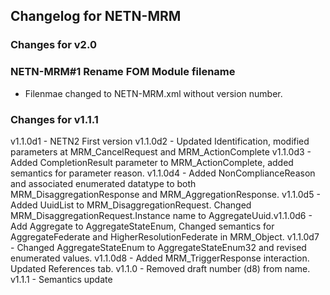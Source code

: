 ## Changelog for NETN-MRM

### Changes for v2.0

### NETN-MRM#1 Rename FOM Module filename
* Filenmae changed to NETN-MRM.xml without version number.


### Changes for v1.1.1
v1.1.0d1 - NETN2 First version
v1.1.0d2 - Updated Identification, modified parameters at MRM_CancelRequest and MRM_ActionComplete
v1.1.0d3 - Added CompletionResult parameter to MRM_ActionComplete, added semantics for parameter reason.
v1.1.0d4 - Added NonComplianceReason and associated enumerated datatype to both MRM_DisaggregationResponse and MRM_AggregationResponse.
v1.1.0d5 - Added UuidList to MRM_DisaggregationRequest. Changed MRM_DisaggregationRequest.Instance name to AggregateUuid.v1.1.0d6 - Add Aggregate to AggregateStateEnum, Changed semantics for AggregateFederate and HigherResolutionFederate in MRM_Object.
v1.1.0d7 - Changed AggregateStateEnum to AggregateStateEnum32 and revised enumerated values.
v1.1.0d8 - Added MRM_TriggerResponse interaction. Updated References tab.
v1.1.0 - Removed draft number (d8) from name.
v1.1.1 - Semantics update